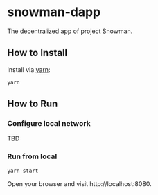 # snowman-dapp

The decentralized app of project Snowman.

## How to Install

Install via [yarn](https://classic.yarnpkg.com/lang/en/docs/install/#mac-stable):

```sh
yarn
```

## How to Run

### Configure local network

TBD

### Run from local

```sh
yarn start
```

Open your browser and visit http://localhost:8080.
